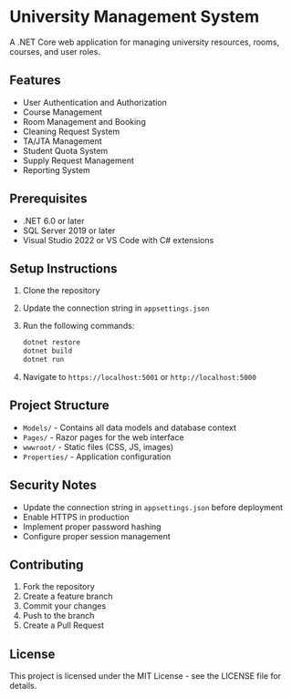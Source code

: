 # University Management System

A .NET Core web application for managing university resources, rooms, courses, and user roles.

## Features

- User Authentication and Authorization
- Course Management
- Room Management and Booking
- Cleaning Request System
- TA/JTA Management
- Student Quota System
- Supply Request Management
- Reporting System

## Prerequisites

- .NET 6.0 or later
- SQL Server 2019 or later
- Visual Studio 2022 or VS Code with C# extensions

## Setup Instructions

1. Clone the repository
2. Update the connection string in `appsettings.json`
3. Run the following commands:
   ```bash
   dotnet restore
   dotnet build
   dotnet run
   ```

4. Navigate to `https://localhost:5001` or `http://localhost:5000`

## Project Structure

- `Models/` - Contains all data models and database context
- `Pages/` - Razor pages for the web interface
- `wwwroot/` - Static files (CSS, JS, images)
- `Properties/` - Application configuration

## Security Notes

- Update the connection string in `appsettings.json` before deployment
- Enable HTTPS in production
- Implement proper password hashing
- Configure proper session management

## Contributing

1. Fork the repository
2. Create a feature branch
3. Commit your changes
4. Push to the branch
5. Create a Pull Request

## License

This project is licensed under the MIT License - see the LICENSE file for details. 